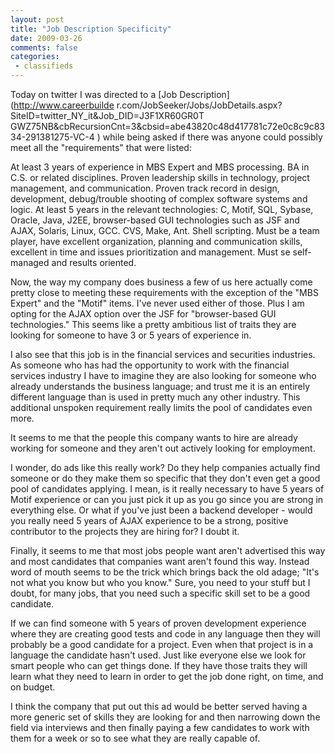 ```yaml
---
layout: post
title: "Job Description Specificity"
date: 2009-03-26
comments: false
categories:
 - classifieds
---
```

Today on twitter I was directed to a [Job Description](http://www.careerbuilde
r.com/JobSeeker/Jobs/JobDetails.aspx?SiteID=twitter_NY_it&Job_DID=J3F1XR60GR0T
GWZ75NB&cbRecursionCnt=3&cbsid=abe43820c48d417781c72e0c8c9c8334-291381275-VC-4
) while being asked if there was anyone could possibly meet all the
"requirements" that were listed:  
  

>  
At least 3 years of experience in MBS Expert and MBS processing. BA in C.S. or
related disciplines. Proven leadership skills in technology, project
management, and communication. Proven track record in design, development,
debug/trouble shooting of complex software systems and logic. At least 5 years
in the relevant technologies: C, Motif, SQL, Sybase, Oracle, Java, J2EE,
browser-based GUI technologies such as JSF and AJAX, Solaris, Linux, GCC. CVS,
Make, Ant. Shell scripting. Must be a team player, have excellent
organization, planning and communication skills, excellent in time and issues
prioritization and management. Must se self-managed and results oriented.  

  
  
Now, the way my company does business a few of us here actually come pretty
close to meeting these requirements with the exception of the "MBS Expert" and
the "Motif" items. I've never used either of those. Plus I am opting for the
AJAX option over the JSF for "browser-based GUI technologies." This seems like
a pretty ambitious list of traits they are looking for someone to have 3 or 5
years of experience in.  
  
I also see that this job is in the financial services and securities
industries. As someone who has had the opportunity to work with the financial
services industry I have to imagine they are also looking for someone who
already understands the business language; and trust me it is an entirely
different language than is used in pretty much any other industry. This
additional unspoken requirement really limits the pool of candidates even
more.  
  
It seems to me that the people this company wants to hire are already working
for someone and they aren't out actively looking for employment.  
  
  
I wonder, do ads like this really work? Do they help companies actually find
someone or do they make them so specific that they don't even get a good pool
of candidates applying. I mean, is it really necessary to have 5 years of
Motif experience or can you just pick it up as you go since you are strong in
everything else. Or what if you've just been a backend developer - would you
really need 5 years of AJAX experience to be a strong, positive contributor to
the projects they are hiring for? I doubt it.  
  
Finally, it seems to me that most jobs people want aren't advertised this way
and most candidates that companies want aren't found this way. Instead word of
mouth seems to be the trick which brings back the old adage; "It's not what
you know but who you know." Sure, you need to your stuff but I doubt, for many
jobs, that you need such a specific skill set to be a good candidate.  
  
If we can find someone with 5 years of proven development experience where
they are creating good tests and code in any language then they will probably
be a good candidate for a project. Even when that project is in a language the
candidate hasn't used. Just like everyone else we look for smart people who
can get things done. If they have those traits they will learn what they need
to learn in order to get the job done right, on time, and on budget.  
  
I think the company that put out this ad would be better served having a more
generic set of skills they are looking for and then narrowing down the field
via interviews and then finally paying a few candidates to work with them for
a week or so to see what they are really capable of.

